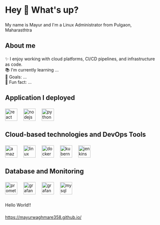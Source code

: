 <h1 align="left">Hey 👋 What's up?</h1>

###

<p align="left">My name is Mayur and I'm a Linux Administrator from Pulgaon, Maharasthtra</p>

###

<h2 align="left">About me</h2>

###

<p align="left">✨  I enjoy working with cloud platforms, CI/CD pipelines, and infrastructure as code.<br>📚 I'm currently learning ...<br>🎯 Goals: ...<br>🎲 Fun fact: ...</p>

###

<h2 align="left">Application I deployed</h2>

###

<div align="left">
  <img src="https://cdn.jsdelivr.net/gh/devicons/devicon/icons/react/react-original.svg" height="40" alt="react logo"  />
  <img width="12" />
  <img src="https://cdn.jsdelivr.net/gh/devicons/devicon/icons/nodejs/nodejs-original.svg" height="40" alt="nodejs logo"  />
  <img width="12" />
  <img src="https://cdn.jsdelivr.net/gh/devicons/devicon/icons/python/python-original.svg" height="40" alt="python logo"  />
</div>

###

<h2 align="left">Cloud-based technologies and DevOps  Tools</h2>

###

<div align="left">
  <img src="https://www.hinto.com/sites/default/files/2024-01/aws_1.png" height="40" alt="amazonwebservices logo"  />
  <img width="12" />
  <img src="https://cdn.jsdelivr.net/gh/devicons/devicon/icons/linux/linux-original.svg" height="40" alt="linux logo"  />
  <img width="12" />
  <img src="https://cdn.jsdelivr.net/gh/devicons/devicon/icons/docker/docker-original.svg" height="40" alt="docker logo"  />
  <img width="12" />
  <img src="https://cdn.jsdelivr.net/gh/devicons/devicon/icons/kubernetes/kubernetes-plain.svg" height="40" alt="kubernetes logo"  />
  <img width="12" />
  <img src="https://cdn.jsdelivr.net/gh/devicons/devicon/icons/jenkins/jenkins-line.svg" height="40" alt="jenkins logo"  />
</div>

###

<h2 align="left">Database and Monitoring</h2>

###

<div align="left">
  <img src="https://cdn.jsdelivr.net/gh/devicons/devicon/icons/prometheus/prometheus-original.svg" height="40" alt="prometheus logo"  />
  <img width="12" />
  <img src="https://cdn.jsdelivr.net/gh/devicons/devicon/icons/grafana/grafana-original.svg" height="40" alt="grafana logo"  />
  <img width="12" />
   <img src="https://w7.pngwing.com/pngs/675/954/png-transparent-elasticsearch-kibana-logo-logstash-business-business-people-logo-computer-wallpaper-thumbnail.png" height="40" alt="grafana logo"  />
  <img width="12" />
  <img src="https://cdn.jsdelivr.net/gh/devicons/devicon/icons/mysql/mysql-original.svg" height="40" alt="mysql logo"  />
</div>

###

<p align="left">Hello World!!</p>

###
https://mayurwaghmare358.github.io/
